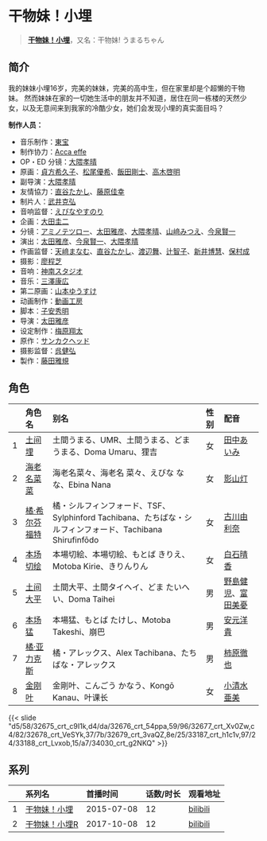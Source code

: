 # 干物妹！小埋


> <u>**[干物妹！小埋](https://bgm.tv/subject/120187)**</u>，又名：干物妹! うまるちゃん

## 简介

我的妹妹小埋16岁，完美的妹妹，完美的高中生，但在家里却是个超懒的干物妹。
然而妹妹在家的一切她生活中的朋友并不知道，居住在同一栋楼的天然少女，以及无意间来到我家的冷酷少女，她们会发现小埋的真实面目吗？

**制作人员：**
- 音乐制作：[東宝](https://bgm.tv/person/985)
- 制作协力：[Acca effe](https://bgm.tv/person/37190)
- OP・ED 分镜：[大隈孝晴](https://bgm.tv/person/208)
- 原画：[貞方希久子](https://bgm.tv/person/3623)、[松尾優希](https://bgm.tv/person/44845)、[飯田剛士](https://bgm.tv/person/36223)、[高木啓明](https://bgm.tv/person/33280)
- 副导演：[大隈孝晴](https://bgm.tv/person/208)
- 友情協力：[直谷たかし](https://bgm.tv/person/22595)、[藤原佳幸](https://bgm.tv/person/8100)
- 制片人：[武井克弘](https://bgm.tv/person/50043)
- 音响监督：[えびなやすのり](https://bgm.tv/person/1395)
- 企画：[大田圭二](https://bgm.tv/person/40126)
- 分镜：[アミノテツロー](https://bgm.tv/person/590)、[太田雅彦](https://bgm.tv/person/1294)、[大隈孝晴](https://bgm.tv/person/208)、[山﨑みつえ](https://bgm.tv/person/8482)、[今泉賢一](https://bgm.tv/person/1137)
- 演出：[太田雅彦](https://bgm.tv/person/1294)、[今泉賢一](https://bgm.tv/person/1137)、[大隈孝晴](https://bgm.tv/person/208)
- 作画监督：[天﨑まなむ](https://bgm.tv/person/3694)、[直谷たかし](https://bgm.tv/person/22595)、[渡辺舞](https://bgm.tv/person/33540)、[辻智子](https://bgm.tv/person/26200)、[新井博慧](https://bgm.tv/person/21343)、[保村成](https://bgm.tv/person/43143)
- 摄影：[廖程芝](https://bgm.tv/person/33477)
- 音响：[神南スタジオ](https://bgm.tv/person/6110)
- 音乐：[三澤康広](https://bgm.tv/person/3060)
- 第二原画：[山本ゆうすけ](https://bgm.tv/person/36238)
- 动画制作：[動画工房](https://bgm.tv/person/6305)
- 脚本：[子安秀明](https://bgm.tv/person/3370)
- 导演：[太田雅彦](https://bgm.tv/person/1294)
- 设定制作：[梅原翔太](https://bgm.tv/person/27888)
- 原作：[サンカクヘッド](https://bgm.tv/person/29893)
- 摄影监督：[呉健弘](https://bgm.tv/person/39381)
- 製作：[藤田雅規](https://bgm.tv/person/57803)

## 角色

|     |   角色名   |   别名  | 性别 |  配音  |
|:--- |:------  |:----      |:---  |:--   |
| 1 | [土间埋](https://bgm.tv/character/32675) | 土間うまる、UMR、土間うまる、どま うまる、Doma Umaru、狸吉 | 女 | [田中あいみ](https://bgm.tv/person/18599) |
| 2 | [海老名菜菜](https://bgm.tv/character/32676) | 海老名菜々、海老名 菜々、えびな なな、Ebina Nana | 女 | [影山灯](https://bgm.tv/person/18601) |
| 3 | [橘·希尔芬福特](https://bgm.tv/character/32677) | 橘・シルフィンフォード、TSF、Sylphinford Tachibana、たちばな・シルフィンフォード、Tachibana Shirufinfōdo | 女 | [古川由利奈](https://bgm.tv/person/17121) |
| 4 | [本场切绘](https://bgm.tv/character/32678) | 本場切絵、本場切絵、もとば きりえ、Motoba Kirie、きりんりん | 女 | [白石晴香](https://bgm.tv/person/18600) |
| 5 | [土间大平](https://bgm.tv/character/32679) | 土間大平、土間タイヘイ、どま たいへい、Doma Taihei | 男 | [野島健児](https://bgm.tv/person/3850)、[富田美憂](https://bgm.tv/person/20701) |
| 6 | [本场猛](https://bgm.tv/character/33187) | 本場猛、もとば たけし、Motoba Takeshi、崩巴 | 男 | [安元洋貴](https://bgm.tv/person/4483) |
| 7 | [橘·亚力克斯](https://bgm.tv/character/33188) | 橘・アレックス、Alex Tachibana、たちばな・アレックス | 男 | [柿原徹也](https://bgm.tv/person/4782) |
| 8 | [金刚叶](https://bgm.tv/character/34030) | 金剛叶、こんごう かなう、Kongō Kanau、叶课长 | 女 | [小清水亜美](https://bgm.tv/person/4474) |

{{< slide "d5/58/32675_crt_c9I1k,d4/da/32676_crt_54ppa,59/96/32677_crt_Xv0Zw,c4/82/32678_crt_VeSYk,37/7b/32679_crt_3vaQZ,8e/25/33187_crt_h1c1v,97/24/33188_crt_Lvxob,15/a7/34030_crt_g2NKQ" >}}

## 系列

|     |   系列名   |   首播时间  | 话数/时长  | 观看地址 |
|:---  |:------    |:----      |:---       |:---  |
| 1 |[干物妹！小埋](https://bgm.tv/subject/120187)| 2015-07-08 | 12 | [bilibili](https://www.bilibili.com/bangumi/play/ep63860)  |
| 2 |[干物妹！小埋R](https://bgm.tv/subject/212775)| 2017-10-08 | 12 | [bilibili](https://www.bilibili.com/bangumi/play/ep115435)  |



